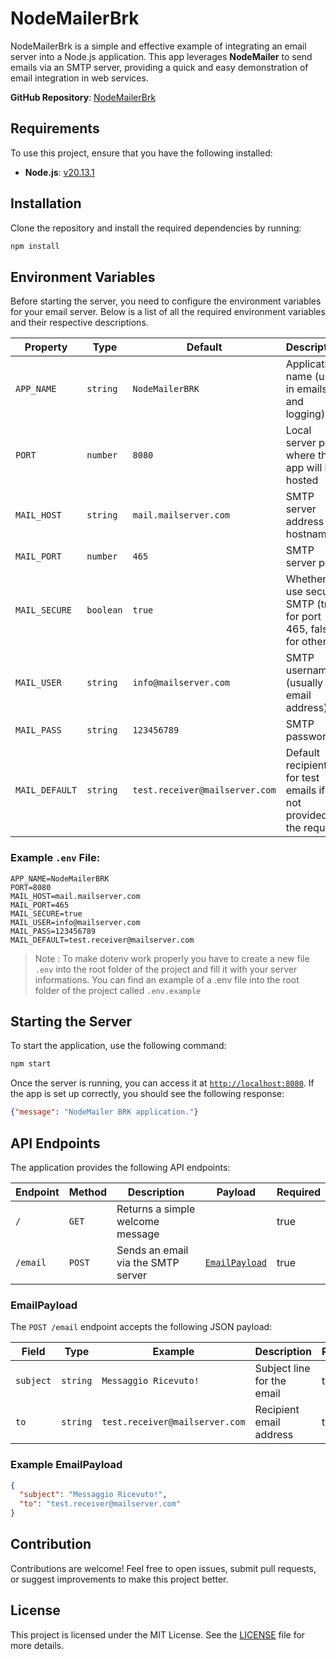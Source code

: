 # NodeMailerBrk

NodeMailerBrk is a simple and effective example of integrating an email server into a Node.js application. This app leverages **NodeMailer** to send emails via an SMTP server, providing a quick and easy demonstration of email integration in web services.

**GitHub Repository**: [NodeMailerBrk](https://github.com/Brrake/NodeMailerBrk)

## Requirements

To use this project, ensure that you have the following installed:

- **Node.js**: [v20.13.1](https://nodejs.org/dist/v20.13.1/node-v20.13.1-x64.msi)

## Installation

Clone the repository and install the required dependencies by running:

```bash
npm install
```

## Environment Variables

Before starting the server, you need to configure the environment variables for your email server. Below is a list of all the required environment variables and their respective descriptions.

| Property          | Type      | Default                         | Description                                                         | Required |
|-------------------|-----------|---------------------------------|---------------------------------------------------------------------|----------|
| `APP_NAME`        | `string`  | `NodeMailerBRK`                 | Application name (used in emails and logging)                       | true     |
| `PORT`            | `number`  | `8080`                          | Local server port where the app will be hosted                      | true     |
| `MAIL_HOST`       | `string`  | `mail.mailserver.com`           | SMTP server address or hostname                                     | true     |
| `MAIL_PORT`       | `number`  | `465`                           | SMTP server port                                                    | true     |
| `MAIL_SECURE`     | `boolean` | `true`                          | Whether to use secure SMTP (true for port 465, false for others)    | true     |
| `MAIL_USER`       | `string`  | `info@mailserver.com`           | SMTP username (usually an email address)                            | true     |
| `MAIL_PASS`       | `string`  | `123456789`                     | SMTP password                                                       | true     |
| `MAIL_DEFAULT`    | `string`  | `test.receiver@mailserver.com`  | Default recipient for test emails if not provided in the request    | true     |

### Example `.env` File:

```
APP_NAME=NodeMailerBRK
PORT=8080
MAIL_HOST=mail.mailserver.com
MAIL_PORT=465
MAIL_SECURE=true
MAIL_USER=info@mailserver.com
MAIL_PASS=123456789
MAIL_DEFAULT=test.receiver@mailserver.com
```
> Note : To make dotenv work properly you have to create a new file `.env` into the root folder of the project and fill it with your server informations. You can find an example of a .env file into the root folder of the project called `.env.example`


## Starting the Server

To start the application, use the following command:

```bash
npm start
```

Once the server is running, you can access it at [`http://localhost:8080`](http://localhost:8080). If the app is set up correctly, you should see the following response:

```json
{"message": "NodeMailer BRK application."}
```

## API Endpoints

The application provides the following API endpoints:

| Endpoint      | Method   | Description                        | Payload                           | Required |
|---------------|----------|------------------------------------|-----------------------------------|----------|
| `/`           | `GET`    | Returns a simple welcome message   |                                   | true     |
| `/email`      | `POST`   | Sends an email via the SMTP server | [`EmailPayload`](#emailpayload)   | true     |

### EmailPayload

The `POST /email` endpoint accepts the following JSON payload:

| Field     | Type      | Example                         | Description                       | Required |
|-----------|-----------|---------------------------------|-----------------------------------|----------|
| `subject` | `string`  | `Messaggio Ricevuto!`           | Subject line for the email        | true     |
| `to`      | `string`  | `test.receiver@mailserver.com`  | Recipient email address           | true     |

### Example EmailPayload

```json
{
  "subject": "Messaggio Ricevuto!",
  "to": "test.receiver@mailserver.com"
}
```

## Contribution

Contributions are welcome! Feel free to open issues, submit pull requests, or suggest improvements to make this project better.

## License

This project is licensed under the MIT License. See the [LICENSE](LICENSE) file for more details.
